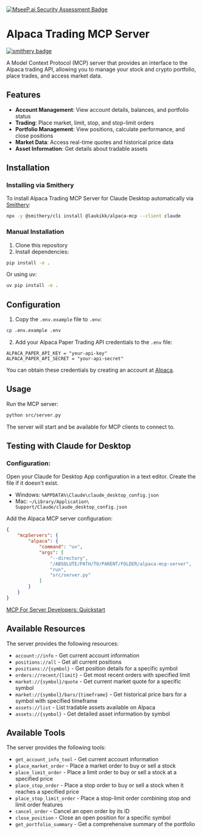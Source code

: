 [![MseeP.ai Security Assessment Badge](https://mseep.net/pr/laukikk-alpaca-mcp-badge.png)](https://mseep.ai/app/laukikk-alpaca-mcp)

# Alpaca Trading MCP Server

[![smithery badge](https://smithery.ai/badge/@laukikk/alpaca-mcp)](https://smithery.ai/server/@laukikk/alpaca-mcp)

A Model Context Protocol (MCP) server that provides an interface to the Alpaca trading API, allowing you to manage your stock and crypto portfolio, place trades, and access market data.

## Features

- **Account Management**: View account details, balances, and portfolio status
- **Trading**: Place market, limit, stop, and stop-limit orders
- **Portfolio Management**: View positions, calculate performance, and close positions
- **Market Data**: Access real-time quotes and historical price data
- **Asset Information**: Get details about tradable assets

## Installation

### Installing via Smithery

To install Alpaca Trading MCP Server for Claude Desktop automatically via [Smithery](https://smithery.ai/server/@laukikk/alpaca-mcp):

```bash
npx -y @smithery/cli install @laukikk/alpaca-mcp --client claude
```

### Manual Installation
1. Clone this repository
2. Install dependencies:

```bash
pip install -e .
```

Or using uv:

```bash
uv pip install -e .
```

## Configuration

1. Copy the `.env.example` file to `.env`:

```bash
cp .env.example .env
```

2. Add your Alpaca Paper Trading API credentials to the `.env` file:

```
ALPACA_PAPER_API_KEY = "your-api-key"
ALPACA_PAPER_API_SECRET = "your-api-secret"
```

You can obtain these credentials by creating an account at [Alpaca](https://app.alpaca.markets/signup).

## Usage

Run the MCP server:

```bash
python src/server.py
```

The server will start and be available for MCP clients to connect to.

## Testing with Claude for Desktop

### Configuration:

Open your Claude for Desktop App configuration in a text editor. Create the file if it doesn't exist.

- Windows: `%APPDATA%\Claude\claude_desktop_config.json`
- Mac: `~/Library/Application\ Support/Claude/claude_desktop_config.json`


Add the Alpaca MCP server configuration:

```json
{
    "mcpServers": {
        "alpaca": {
            "command": "uv",
            "args": [
                "--directory",
                "/ABSOLUTE/PATH/TO/PARENT/FOLDER/alpaca-mcp-server",
                "run",
                "src/server.py"
            ]
        }
    }
}
```
[MCP For Server Developers: Quickstart](https://modelcontextprotocol.io/quickstart/server)

## Available Resources

The server provides the following resources:

- `account://info` - Get current account information
- `positions://all` - Get all current positions
- `positions://{symbol}` - Get position details for a specific symbol
- `orders://recent/{limit}` - Get most recent orders with specified limit
- `market://{symbol}/quote` - Get current market quote for a specific symbol
- `market://{symbol}/bars/{timeframe}` - Get historical price bars for a symbol with specified timeframe
- `assets://list` - List tradable assets available on Alpaca
- `assets://{symbol}` - Get detailed asset information by symbol

## Available Tools

The server provides the following tools:

- `get_account_info_tool` - Get current account information
- `place_market_order` - Place a market order to buy or sell a stock
- `place_limit_order` - Place a limit order to buy or sell a stock at a specified price
- `place_stop_order` - Place a stop order to buy or sell a stock when it reaches a specified price
- `place_stop_limit_order` - Place a stop-limit order combining stop and limit order features
- `cancel_order` - Cancel an open order by its ID
- `close_position` - Close an open position for a specific symbol
- `get_portfolio_summary` - Get a comprehensive summary of the portfolio
